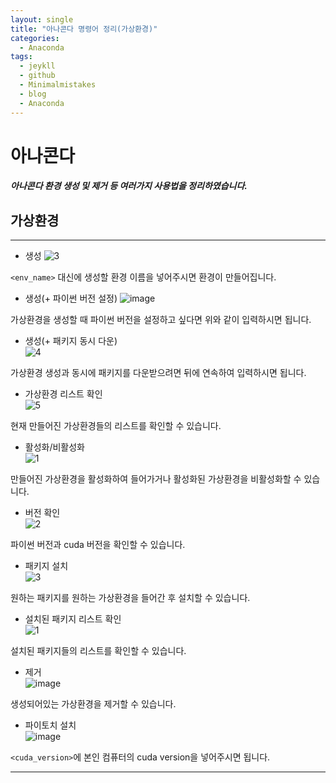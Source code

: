 ```yaml
---
layout: single
title: "아나콘다 명령어 정리(가상환경)"
categories:
  - Anaconda
tags:
  - jeykll
  - github
  - Minimalmistakes
  - blog
  - Anaconda
---
```


# 아나콘다
##### 아나콘다 환경 생성 및 제거 등 여러가지 사용법을 정리하였습니다.

## 가상환경
---
+ 생성
![3](https://user-images.githubusercontent.com/61397479/81694548-69428e80-949c-11ea-82b2-b9de4985668d.PNG)

`<env_name>` 대신에 생성할 환경 이름을 넣어주시면 환경이 만들어집니다.  

+ 생성(+ 파이썬 버전 설정)
![image](https://user-images.githubusercontent.com/61397479/81696288-aad43900-949e-11ea-8827-b9ad29c5fe0b.png)  

가상환경을 생성할 때 파이썬 버전을 설정하고 싶다면 위와 같이 입력하시면 됩니다.  

+ 생성(+ 패키지 동시 다운)  
![4](https://user-images.githubusercontent.com/61397479/81696459-dfe08b80-949e-11ea-9efe-eb6874c99538.PNG)  

가상환경 생성과 동시에 패키지를 다운받으려면 뒤에 연속하여 입력하시면 됩니다.  

+ 가상환경 리스트 확인  
![5](https://user-images.githubusercontent.com/61397479/81696529-fa1a6980-949e-11ea-84dd-add349a7675b.PNG)  

현재 만들어진 가상환경들의 리스트를 확인할 수 있습니다.  

+ 활성화/비활성화  
![1](https://user-images.githubusercontent.com/61397479/81696733-4a91c700-949f-11ea-8004-bb14b09eab57.png)  

만들어진 가상환경을 활성화하여 들어가거나 활성화된 가상환경을 비활성화할 수 있습니다.  

+ 버전 확인  
![2](https://user-images.githubusercontent.com/61397479/81697465-018e4280-94a0-11ea-8a1b-2aa0da06edb2.png)  

파이썬 버전과 cuda 버전을 확인할 수 있습니다.  

+ 패키지 설치  
![3](https://user-images.githubusercontent.com/61397479/81697639-24b8f200-94a0-11ea-8608-c76a0dda0eec.PNG)  

원하는 패키지를 원하는 가상환경을 들어간 후 설치할 수 있습니다.  

+ 설치된 패키지 리스트 확인  
![1](https://user-images.githubusercontent.com/61397479/81697769-3b5f4900-94a0-11ea-94bb-087d1682c708.PNG)  

설치된 패키지들의 리스트를 확인할 수 있습니다.

+ 제거  
![image](https://user-images.githubusercontent.com/61397479/81697878-4e721900-94a0-11ea-808b-31bf47fdb725.png)  

생성되어있는 가상환경을 제거할 수 있습니다.  

+ 파이토치 설치  
![image](https://user-images.githubusercontent.com/61397479/81698051-6d70ab00-94a0-11ea-912f-5550a30a735d.png)  

`<cuda_version>`에 본인 컴퓨터의 cuda version을 넣어주시면 됩니다.  

---
